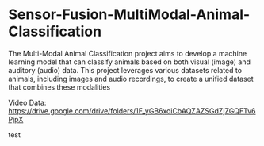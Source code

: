 # Sensor-Fusion-MultiModal-Animal-Classification
The Multi-Modal Animal Classification project aims to develop a machine learning model that can classify animals based on both visual (image) and auditory (audio) data. This project leverages various datasets related to animals, including images and audio recordings, to create a unified dataset that combines these modalities


Video Data: https://drive.google.com/drive/folders/1F_yGB6xoiCbAQZAZSGdZjZGQFTv6PjpX


test